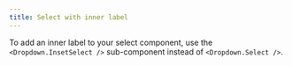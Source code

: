 ```yaml
---
title: Select with inner label
---
```


To add an inner label to your select component, use the `<Dropdown.InsetSelect />` sub-component instead of `<Dropdown.Select />`.
